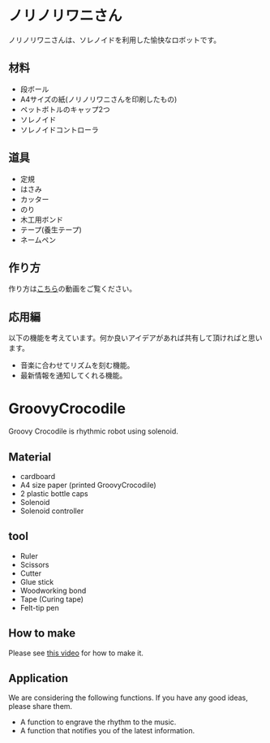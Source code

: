 # ノリノリワニさん
ノリノリワニさんは、ソレノイドを利用した愉快なロボットです。

## 材料
- 段ボール
- A4サイズの紙(ノリノリワニさんを印刷したもの)
- ペットボトルのキャップ2つ
- ソレノイド
- ソレノイドコントローラ

## 道具
- 定規
- はさみ
- カッター
- のり
- 木工用ボンド
- テープ(養生テープ)
- ネームペン

## 作り方
作り方は[こちら](https://youtu.be/Rg-PhzguhvI)の動画をご覧ください。

## 応用編
以下の機能を考えています。何か良いアイデアがあれば共有して頂ければと思います。
- 音楽に合わせてリズムを刻む機能。
- 最新情報を通知してくれる機能。



# GroovyCrocodile
Groovy Crocodile is rhythmic robot using solenoid.


## Material
- cardboard
- A4 size paper (printed GroovyCrocodile)
- 2 plastic bottle caps
- Solenoid
- Solenoid controller

## tool
- Ruler
- Scissors
- Cutter
- Glue stick
- Woodworking bond
- Tape (Curing tape)
- Felt-tip pen

## How to make
Please see [this video](https://youtu.be/Rg-PhzguhvI) for how to make it.

## Application
We are considering the following functions. If you have any good ideas, please share them.
- A function to engrave the rhythm to the music.
- A function that notifies you of the latest information.